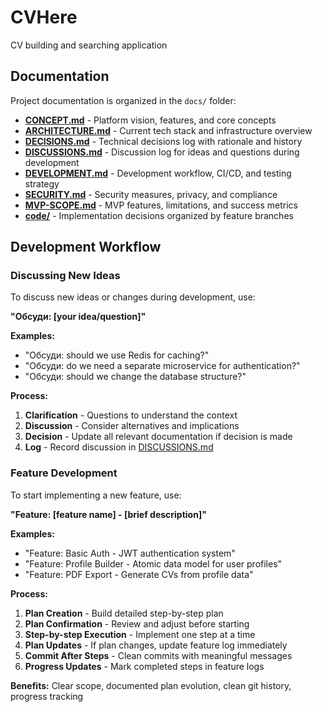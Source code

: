 # CVHere

CV building and searching application

## Documentation

Project documentation is organized in the `docs/` folder:

- **[CONCEPT.md](docs/CONCEPT.md)** - Platform vision, features, and core concepts
- **[ARCHITECTURE.md](docs/ARCHITECTURE.md)** - Current tech stack and infrastructure overview
- **[DECISIONS.md](docs/DECISIONS.md)** - Technical decisions log with rationale and history
- **[DISCUSSIONS.md](docs/DISCUSSIONS.md)** - Discussion log for ideas and questions during development
- **[DEVELOPMENT.md](docs/DEVELOPMENT.md)** - Development workflow, CI/CD, and testing strategy
- **[SECURITY.md](docs/SECURITY.md)** - Security measures, privacy, and compliance
- **[MVP-SCOPE.md](docs/MVP-SCOPE.md)** - MVP features, limitations, and success metrics
- **[code/](docs/code/)** - Implementation decisions organized by feature branches

## Development Workflow

### Discussing New Ideas

To discuss new ideas or changes during development, use:

**"Обсуди: [your idea/question]"**

**Examples:**
- "Обсуди: should we use Redis for caching?"
- "Обсуди: do we need a separate microservice for authentication?"
- "Обсуди: should we change the database structure?"

**Process:**
1. **Clarification** - Questions to understand the context
2. **Discussion** - Consider alternatives and implications
3. **Decision** - Update all relevant documentation if decision is made
4. **Log** - Record discussion in [DISCUSSIONS.md](docs/DISCUSSIONS.md)

### Feature Development

To start implementing a new feature, use:

**"Feature: [feature name] - [brief description]"**

**Examples:**
- "Feature: Basic Auth - JWT authentication system"
- "Feature: Profile Builder - Atomic data model for user profiles"
- "Feature: PDF Export - Generate CVs from profile data"

**Process:**
1. **Plan Creation** - Build detailed step-by-step plan
2. **Plan Confirmation** - Review and adjust before starting
3. **Step-by-step Execution** - Implement one step at a time
4. **Plan Updates** - If plan changes, update feature log immediately
5. **Commit After Steps** - Clean commits with meaningful messages
6. **Progress Updates** - Mark completed steps in feature logs

**Benefits:** Clear scope, documented plan evolution, clean git history, progress tracking